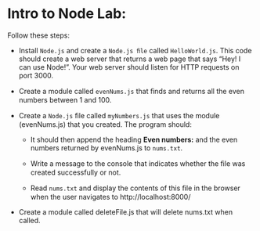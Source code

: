# Intro to Node Lab:

Follow these steps:
- Install `Node.js` and create a `Node.js ﬁle` called `HelloWorld.js`. This code should create a web server that returns a web page that says “Hey! I can use Node!”. Your web server should listen for HTTP requests on port 3000.

- Create a module called `evenNums.js` that ﬁnds and returns all the even numbers between 1 and 100.

- Create a `Node.js` ﬁle called `myNumbers.js` that uses the module (evenNums.js) that you created. The program should:
  - It should then append the heading **Even numbers:** and the even numbers returned by evenNums.js to `nums.txt`.

  - Write a message to the console that indicates whether the ﬁle was created successfully or not.
  - Read `nums.txt` and display the contents of this ﬁle in the browser when the user navigates to http://localhost:8000/

- Create a module called deleteFile.js that will delete nums.txt when called.

